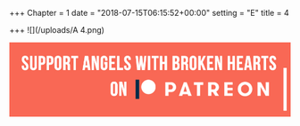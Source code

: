 +++
Chapter = 1
date = "2018-07-15T06:15:52+00:00"
setting = "E"
title = 4

+++
![](/uploads/A 4.png)

  
[![Support Angels with Broken Hearts on Patreon](/uploads/patreon-banner.jpg "Support Angels with Broken Hearts on Patreon")](https://www.patreon.com/mbsaunders/ "Support Angels with Broken Hearts on Patreon")